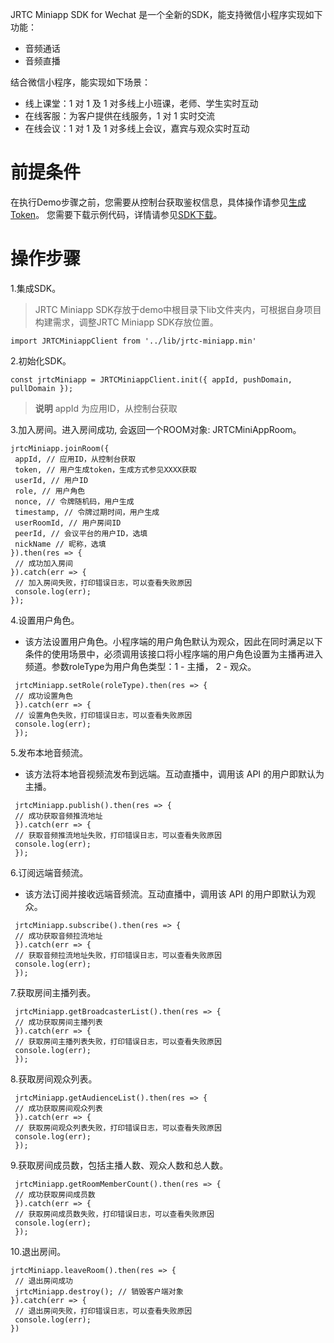 
<p>JRTC Miniapp SDK for Wechat 是一个全新的SDK，能支持微信小程序实现如下功能：</p>
<ul>
<li>音频通话</li>
<li>音频直播</li></ul>
<p>结合微信小程序，能实现如下场景：</p>
<ul>
<li>线上课堂：1 对 1 及 1 对多线上小班课，老师、学生实时互动</li>
<li>在线客服：为客户提供在线服务，1 对 1 实时交流</li>
<li>在线会议：1 对 1 及 1 对多线上会议，嘉宾与观众实时互动</li></ul>
<h1>前提条件<span style="color: rgb(165,173,186);"></span></h1>
<p>在执行Demo步骤之前，您需要从控制台获取鉴权信息，具体操作请参见<a href="https://docs.jdcloud.com/cn/real-time-communication/sdk/generate-user-token">生成Token</a>。 您需要下载示例代码，详情请参见<a href="https://sdk-publish.s3.cn-north-1.jdcloud-oss.com/%E5%BE%AE%E4%BF%A1%E5%B0%8F%E7%A8%8B%E5%BA%8F-JRTC.zip">SDK下载</a>。</p>
<h1>操作步骤</h1>
<p>1.集成SDK。</p>
<blockquote>
<p>JRTC Miniapp SDK存放于demo中根目录下lib文件夹内，可根据自身项目构建需求，调整JRTC Miniapp SDK存放位置。</p></blockquote>
<pre class="code highlight js-syntax-highlight javascript white" lang="javascript"><code><span class="line" lang="javascript"><span class="k">import</span> <span class="nx">JRTCMiniappClient</span> <span class="k">from</span> <span class="s1">'../lib/jrtc-miniapp.min'</span></span></code></pre>
<p>2.初始化SDK。</p>
<pre class="code highlight js-syntax-highlight plaintext white" lang="plaintext"><code>const jrtcMiniapp = JRTCMiniappClient.init({ appId, pushDomain,  pullDomain });</code></pre>
<blockquote>
<p><strong>说明</strong> appId 为应用ID，从控制台获取</p></blockquote>
<p>3.加入房间。进入房间成功, 会返回一个ROOM对象:&nbsp;JRTCMiniAppRoom。</p>
<pre class="code highlight js-syntax-highlight javascript white" lang="javascript"><code><span class="line" lang="javascript"><span class="nx">jrtcMiniapp</span><span class="p">.</span><span class="nx">joinRoom</span><span class="p">({</span></span>
<span class="line" lang="javascript"> <span class="nx">appId</span><span class="p">,</span> <span class="c1">// 应用ID，从控制台获取</span></span>
<span class="line" lang="javascript"> <span class="nx">token</span><span class="p">,</span> <span class="c1">// 用户生成token，生成方式参见XXXX获取</span></span>
<span class="line" lang="javascript"> <span class="nx">userId</span><span class="p">,</span> <span class="c1">// 用户ID</span></span>
<span class="line" lang="javascript"> <span class="nx">role</span><span class="p">,</span> <span class="c1">// 用户角色</span></span>
<span class="line" lang="javascript"> <span class="nx">nonce</span><span class="p">,</span> <span class="c1">// 令牌随机码，用户生成</span></span>
<span class="line" lang="javascript"> <span class="nx">timestamp</span><span class="p">,</span> <span class="c1">// 令牌过期时间，用户生成</span></span>
<span class="line" lang="javascript"> <span class="nx">userRoomId</span><span class="p">,</span> <span class="c1">// 用户房间ID</span></span>
<span class="line" lang="javascript"> <span class="nx">peerId</span><span class="p">,</span> <span class="c1">// 会议平台的用户ID，选填</span></span>
<span class="line" lang="javascript"> <span class="nx">nickName</span> <span class="c1">// 昵称，选填</span></span>
<span class="line" lang="javascript"><span class="p">}).</span><span class="nx">then</span><span class="p">(</span><span class="nx">res</span> <span class="o">=&gt;</span> <span class="p">{</span></span>
<span class="line" lang="javascript"> <span class="c1">// 成功加入房间</span></span>
<span class="line" lang="javascript"><span class="p">}).</span><span class="k">catch</span><span class="p">(</span><span class="nx">err</span> <span class="o">=&gt;</span> <span class="p">{</span></span>
<span class="line" lang="javascript"> <span class="c1">// 加入房间失败，打印错误日志，可以查看失败原因</span></span>
<span class="line" lang="javascript"> <span class="nx">console</span><span class="p">.</span><span class="nx">log</span><span class="p">(</span><span class="nx">err</span><span class="p">);</span></span>
<span class="line" lang="javascript"><span class="p">});</span></span></code></pre>
<p>4.设置用户角色。</p>
<ul>
<li>该方法设置用户角色。小程序端的用户角色默认为观众，因此在同时满足以下条件的使用场景中，必须调用该接口将小程序端的用户角色设置为主播再进入频道。参数roleType为用户角色类型：1 - 主播， 2 - 观众。</li></ul>
<pre class="code highlight js-syntax-highlight javascript white" lang="javascript"><code><span class="line" lang="javascript"> <span class="nx">jrtcMiniapp</span><span class="p">.</span><span class="nx">setRole</span><span class="p">(</span><span class="nx">roleType</span><span class="p">).</span><span class="nx">then</span><span class="p">(</span><span class="nx">res</span> <span class="o">=&gt;</span> <span class="p">{</span></span>
<span class="line" lang="javascript"> <span class="c1">// 成功设置角色</span></span>
<span class="line" lang="javascript"> <span class="p">}).</span><span class="k">catch</span><span class="p">(</span><span class="nx">err</span> <span class="o">=&gt;</span> <span class="p">{</span></span>
<span class="line" lang="javascript"> <span class="c1">// 设置角色失败，打印错误日志，可以查看失败原因</span></span>
<span class="line" lang="javascript"> <span class="nx">console</span><span class="p">.</span><span class="nx">log</span><span class="p">(</span><span class="nx">err</span><span class="p">);</span></span>
<span class="line" lang="javascript"> <span class="p">});</span></span></code></pre>
<p>5.发布本地音频流。</p>
<ul>
<li>该方法将本地音视频流发布到远端。互动直播中，调用该 API 的用户即默认为主播。</li></ul>
<pre class="code highlight js-syntax-highlight javascript white" lang="javascript"><code><span class="line" lang="javascript"> <span class="nx">jrtcMiniapp</span><span class="p">.</span><span class="nx">publish</span><span class="p">().</span><span class="nx">then</span><span class="p">(</span><span class="nx">res</span> <span class="o">=&gt;</span> <span class="p">{</span></span>
<span class="line" lang="javascript"> <span class="c1">// 成功获取音频推流地址</span></span>
<span class="line" lang="javascript"> <span class="p">}).</span><span class="k">catch</span><span class="p">(</span><span class="nx">err</span> <span class="o">=&gt;</span> <span class="p">{</span></span>
<span class="line" lang="javascript"> <span class="c1">// 获取音频推流地址失败，打印错误日志，可以查看失败原因</span></span>
<span class="line" lang="javascript"> <span class="nx">console</span><span class="p">.</span><span class="nx">log</span><span class="p">(</span><span class="nx">err</span><span class="p">);</span></span>
<span class="line" lang="javascript"> <span class="p">});</span></span></code></pre>
<p>6.订阅远端音频流。</p>
<ul>
<li>该方法订阅并接收远端音频流。互动直播中，调用该 API 的用户即默认为观众。</li></ul>
<pre class="code highlight js-syntax-highlight javascript white" lang="javascript"><code><span class="line" lang="javascript"> <span class="nx">jrtcMiniapp</span><span class="p">.</span><span class="nx">subscribe</span><span class="p">().</span><span class="nx">then</span><span class="p">(</span><span class="nx">res</span> <span class="o">=&gt;</span> <span class="p">{</span></span>
<span class="line" lang="javascript"> <span class="c1">// 成功获取音频拉流地址</span></span>
<span class="line" lang="javascript"> <span class="p">}).</span><span class="k">catch</span><span class="p">(</span><span class="nx">err</span> <span class="o">=&gt;</span> <span class="p">{</span></span>
<span class="line" lang="javascript"> <span class="c1">// 获取音频拉流地址失败，打印错误日志，可以查看失败原因</span></span>
<span class="line" lang="javascript"> <span class="nx">console</span><span class="p">.</span><span class="nx">log</span><span class="p">(</span><span class="nx">err</span><span class="p">);</span></span>
<span class="line" lang="javascript"> <span class="p">});</span></span></code></pre>
<p>7.获取房间主播列表。</p>
<pre class="code highlight js-syntax-highlight javascript white" lang="javascript"><code><span class="line" lang="javascript"> <span class="nx">jrtcMiniapp</span><span class="p">.</span><span class="nx">getBroadcasterList</span><span class="p">().</span><span class="nx">then</span><span class="p">(</span><span class="nx">res</span> <span class="o">=&gt;</span> <span class="p">{</span></span>
<span class="line" lang="javascript"> <span class="c1">// 成功获取房间主播列表</span></span>
<span class="line" lang="javascript"> <span class="p">}).</span><span class="k">catch</span><span class="p">(</span><span class="nx">err</span> <span class="o">=&gt;</span> <span class="p">{</span></span>
<span class="line" lang="javascript"> <span class="c1">// 获取房间主播列表失败，打印错误日志，可以查看失败原因</span></span>
<span class="line" lang="javascript"> <span class="nx">console</span><span class="p">.</span><span class="nx">log</span><span class="p">(</span><span class="nx">err</span><span class="p">);</span></span>
<span class="line" lang="javascript"> <span class="p">});</span></span></code></pre>
<p>8.获取房间观众列表。</p>
<pre class="code highlight js-syntax-highlight javascript white" lang="javascript"><code><span class="line" lang="javascript"> <span class="nx">jrtcMiniapp</span><span class="p">.</span><span class="nx">getAudienceList</span><span class="p">().</span><span class="nx">then</span><span class="p">(</span><span class="nx">res</span> <span class="o">=&gt;</span> <span class="p">{</span></span>
<span class="line" lang="javascript"> <span class="c1">// 成功获取房间观众列表</span></span>
<span class="line" lang="javascript"> <span class="p">}).</span><span class="k">catch</span><span class="p">(</span><span class="nx">err</span> <span class="o">=&gt;</span> <span class="p">{</span></span>
<span class="line" lang="javascript"> <span class="c1">// 获取房间观众列表失败，打印错误日志，可以查看失败原因</span></span>
<span class="line" lang="javascript"> <span class="nx">console</span><span class="p">.</span><span class="nx">log</span><span class="p">(</span><span class="nx">err</span><span class="p">);</span></span>
<span class="line" lang="javascript"> <span class="p">});</span></span></code></pre>
<p>9.获取房间成员数，包括主播人数、观众人数和总人数。</p>
<pre class="code highlight js-syntax-highlight javascript white" lang="javascript"><code><span class="line" lang="javascript"> <span class="nx">jrtcMiniapp</span><span class="p">.</span><span class="nx">getRoomMemberCount</span><span class="p">().</span><span class="nx">then</span><span class="p">(</span><span class="nx">res</span> <span class="o">=&gt;</span> <span class="p">{</span></span>
<span class="line" lang="javascript"> <span class="c1">// 成功获取房间成员数</span></span>
<span class="line" lang="javascript"> <span class="p">}).</span><span class="k">catch</span><span class="p">(</span><span class="nx">err</span> <span class="o">=&gt;</span> <span class="p">{</span></span>
<span class="line" lang="javascript"> <span class="c1">// 获取房间成员数失败，打印错误日志，可以查看失败原因</span></span>
<span class="line" lang="javascript"> <span class="nx">console</span><span class="p">.</span><span class="nx">log</span><span class="p">(</span><span class="nx">err</span><span class="p">);</span></span>
<span class="line" lang="javascript"> <span class="p">});</span></span></code></pre>
<p>10.退出房间。</p>
<pre class="code highlight js-syntax-highlight javascript white" lang="javascript"><code><span class="line" lang="javascript"><span class="nx">jrtcMiniapp</span><span class="p">.</span><span class="nx">leaveRoom</span><span class="p">().</span><span class="nx">then</span><span class="p">(</span><span class="nx">res</span> <span class="o">=&gt;</span> <span class="p">{</span></span>
<span class="line" lang="javascript"> <span class="c1">// 退出房间成功</span></span>
<span class="line" lang="javascript"> <span class="nx">jrtcMiniapp</span><span class="p">.</span><span class="nx">destroy</span><span class="p">();</span> <span class="c1">// 销毁客户端对象</span></span>
<span class="line" lang="javascript"><span class="p">}).</span><span class="k">catch</span><span class="p">(</span><span class="nx">err</span> <span class="o">=&gt;</span> <span class="p">{</span></span>
<span class="line" lang="javascript"> <span class="c1">// 退出房间失败，打印错误日志，可以查看失败原因</span></span>
<span class="line" lang="javascript"> <span class="nx">console</span><span class="p">.</span><span class="nx">log</span><span class="p">(</span><span class="nx">err</span><span class="p">);</span></span>
<span class="line" lang="javascript"><span class="p">})</span></span></code></pre>
